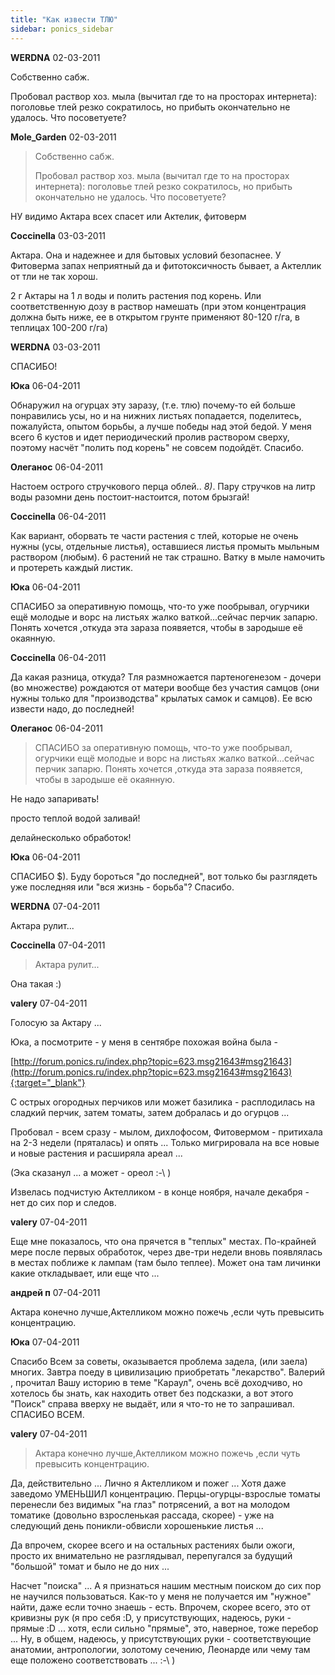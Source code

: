 ```yaml
---
title: "Как извести ТЛЮ"
sidebar: ponics_sidebar
---
```


**WERDNA** 02-03-2011

Собственно сабж. 

Пробовал раствор хоз. мыла (вычитал где то на просторах интернета): поголовье тлей резко сократилось, но прибыть окончательно не удалось. Что посоветуете?


**Mole_Garden** 02-03-2011

> Собственно сабж. 
> 
> Пробовал раствор хоз. мыла (вычитал где то на просторах интернета): поголовье тлей резко сократилось, но прибыть окончательно не удалось. Что посоветуете?

НУ видимо Актара всех спасет или Актелик, фитоверм


**Coccinella** 03-03-2011

Актара. Она и надежнее и для бытовых условий безопаснее. У Фитоверма запах неприятный да и фитотоксичность бывает, а Актеллик от тли не так хорош.

2 г Актары на 1 л воды и полить растения под корень. Или соответственную дозу в раствор намешать (при этом концентрация должна быть ниже, ее в открытом грунте применяют 80-120 г/га, в теплицах 100-200 г/га)


**WERDNA** 03-03-2011

СПАСИБО!


**Юка** 06-04-2011

 Обнаружил на огурцах эту заразу, (т.е. тлю) почему-то ей больше понравились усы, но и на нижних листьях попадается, поделитесь, пожалуйста, опытом борьбы, а лучше победы над этой бедой. У меня всего 6 кустов и идет периодический пролив раствором сверху, поэтому насчёт "полить под корень" не совсем подойдёт. Спасибо.


**Олеганос** 06-04-2011

Настоем острого стручкового перца облей.. *8)*. Пару стручков на литр воды разомни день постоит-настоится, потом брызгай!


**Coccinella** 06-04-2011

Как вариант, оборвать те части растения с тлей, которые не очень нужны (усы, отдельные листья), оставшиеся листья промыть мыльным раствором (любым). 6 растений не так страшно. Ватку в мыле намочить и протереть каждый листик.


**Юка** 06-04-2011

 СПАСИБО за оперативную помощь, что-то уже пообрывал, огурчики ещё молодые и ворс на листьях жалко ваткой...сейчас перчик запарю. Понять хочется ,откуда эта зараза появяется, чтобы в зародыше её окаянную. 


**Coccinella** 06-04-2011

Да какая разница, откуда? Тля размножается партеногенезом - дочери (во множестве) рождаются от матери вообще без участия самцов (они нужны только для "производства" крылатых самок и самцов). Ее всю извести надо, до последней!


**Олеганос** 06-04-2011

> СПАСИБО за оперативную помощь, что-то уже пообрывал, огурчики ещё молодые и ворс на листьях жалко ваткой...сейчас перчик запарю. Понять хочется ,откуда эта зараза появяется, чтобы в зародыше её окаянную. 

Не надо запаривать! 

просто теплой водой заливай!

делайнесколько обработок!


**Юка** 06-04-2011

 СПАСИБО $). Буду бороться "до последней", вот только бы разглядеть уже последняя или "вся жизнь - борьба"? Спасибо.


**WERDNA** 07-04-2011

Актара рулит...


**Coccinella** 07-04-2011

> Актара рулит...

Она такая :)


**valery** 07-04-2011

Голосую за Актару ...

Юка, а посмотрите - у меня в сентябре похожая война была - 

[http://forum.ponics.ru/index.php?topic=623.msg21643#msg21643](http://forum.ponics.ru/index.php?topic=623.msg21643#msg21643){:target="_blank"}

С острых огородных перчиков или может базилика - расплодилась на сладкий перчик, затем томаты, затем добралась и до огурцов ...

Пробовал - всем сразу - мылом, дихлофосом, Фитовермом - притихала на 2-3 недели (пряталась) и опять ... Только мигрировала на все новые и новые растения и расширяла ареал ...

(Эка сказанул ... а может - ореол :-\ )

Извелась подчистую Актелликом - в конце ноября, начале декабря - нет до сих пор и следов.


**valery** 07-04-2011

Еще мне показалось, что она прячется в "теплых" местах. По-крайней мере после первых обработок, через две-три недели вновь появлялась в местах поближе к лампам (там было теплее). Может она там личинки какие откладывает, или еще что ...


**андрей п** 07-04-2011

Актара конечно лучше,Актелликом можно пожечь ,если чуть превысить концентрацию.


**Юка** 07-04-2011

 Спасибо Всем за советы, оказывается проблема задела, (или заела) многих. Завтра поеду в цивилизацию приобретать "лекарство". Валерий , прочитал Вашу историю в теме "Караул", очень всё доходчиво, но хотелось бы знать, как находить ответ без подсказки, а вот этого "Поиск" справа вверху не выдаёт, или я что-то не то запрашивал. СПАСИБО ВСЕМ.


**valery** 07-04-2011

> Актара конечно лучше,Актелликом можно пожечь ,если чуть превысить концентрацию.

Да, действительно ... Лично я Актелликом и пожег ... Хотя даже заведомо УМЕНЬШИЛ концентрацию. Перцы-огурцы-взрослые томаты перенесли без видимых "на глаз" потрясений, а вот на молодом томатике (довольно взросленькая рассада, скорее) - уже на следующий день поникли-обвисли хорошенькие листья ...

Да впрочем, скорее всего и на остальных растениях были ожоги, просто их внимательно не разглядывал, перепугался за будущий "большой" томат и было не до них ...

Насчет "поиска" ... А я признаться нашим местным поиском до сих пор не научился пользоваться. Как-то у меня не получается им "нужное" найти, даже если точно знаешь - есть. Впрочем, скорее всего, это от кривизны рук (я про себя :D, у присутствующих, надеюсь, руки - прямые :D ... хотя, если сильно "прямые", это, наверное, тоже перебор ... Ну, в общем, надеюсь, у присутствующих руки - соответствующие анатомии, антропологии, золотому сечению, Леонарде или чему там еще положено соответствовать ... :-\ )


